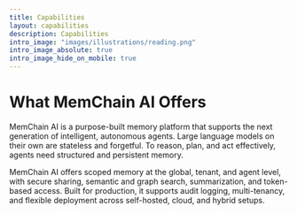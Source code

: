 ```yaml
---
title: Capabilities
layout: capabilities
description: Capabilities
intro_image: "images/illustrations/reading.png"
intro_image_absolute: true
intro_image_hide_on_mobile: true
---
```


# What MemChain AI Offers

MemChain AI is a purpose-built memory platform that supports the next generation of intelligent, autonomous agents. Large language models on their own are stateless and forgetful. To reason, plan, and act effectively, agents need structured and persistent memory. 

MemChain AI offers scoped memory at the global, tenant, and agent level, with secure sharing, semantic and graph search, summarization, and token-based access. Built for production, it supports audit logging, multi-tenancy, and flexible deployment across self-hosted, cloud, and hybrid setups.
